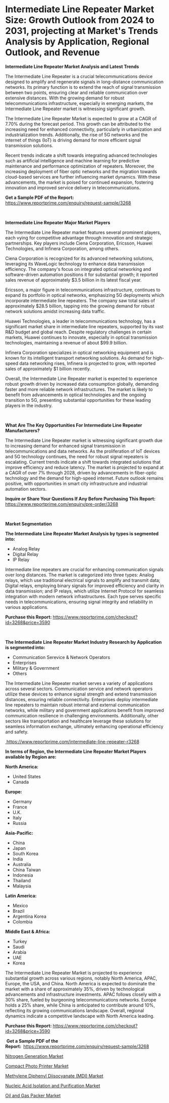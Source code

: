 <p><h1>Intermediate Line Repeater Market Size: Growth Outlook from 2024 to 2031, projecting at Market's Trends Analysis by Application, Regional Outlook, and Revenue</h1></p><p><strong>Intermediate Line Repeater Market Analysis and Latest Trends</strong></p>
<p><p>The Intermediate Line Repeater is a crucial telecommunications device designed to amplify and regenerate signals in long-distance communication networks. Its primary function is to extend the reach of signal transmission between two points, ensuring clear and reliable communication over extensive distances. With the growing demand for robust telecommunications infrastructure, especially in emerging markets, the Intermediate Line Repeater market is witnessing significant growth.</p><p>The Intermediate Line Repeater Market is expected to grow at a CAGR of 7.70% during the forecast period. This growth can be attributed to the increasing need for enhanced connectivity, particularly in urbanization and industrialization trends. Additionally, the rise of 5G networks and the internet of things (IoT) is driving demand for more efficient signal transmission solutions. </p><p>Recent trends indicate a shift towards integrating advanced technologies such as artificial intelligence and machine learning for predictive maintenance and performance optimization of repeaters. Moreover, the increasing deployment of fiber optic networks and the migration towards cloud-based services are further influencing market dynamics. With these advancements, the market is poised for continued expansion, fostering innovation and improved service delivery in telecommunications.</p></p>
<p><strong>Get a Sample PDF of the Report:&nbsp;</strong> <a href="https://www.reportprime.com/enquiry/request-sample/3268">https://www.reportprime.com/enquiry/request-sample/3268</a></p>
<p>&nbsp;</p>
<p><strong>Intermediate Line Repeater Major Market Players</strong></p>
<p><p>The Intermediate Line Repeater market features several prominent players, each vying for competitive advantage through innovation and strategic partnerships. Key players include Ciena Corporation, Ericsson, Huawei Technologies, and Infinera Corporation, among others.</p><p>Ciena Corporation is recognized for its advanced networking solutions, leveraging its WaveLogic technology to enhance data transmission efficiency. The company's focus on integrated optical networking and software-driven automation positions it for substantial growth; it reported sales revenue of approximately $3.5 billion in its latest fiscal year.</p><p>Ericsson, a major figure in telecommunications infrastructure, continues to expand its portfolio in optical networks, emphasizing 5G deployments which incorporate intermediate line repeaters. The company saw total sales of approximately $28.5 billion, tapping into the growing demand for robust network solutions amidst increasing data traffic.</p><p>Huawei Technologies, a leader in telecommunications technology, has a significant market share in intermediate line repeaters, supported by its vast R&D budget and global reach. Despite regulatory challenges in certain markets, Huawei continues to innovate, especially in optical transmission technologies, maintaining a revenue of about $99.9 billion.</p><p>Infinera Corporation specializes in optical networking equipment and is known for its intelligent transport networking solutions. As demand for high-speed data networking rises, Infinera is projected to grow, with reported sales of approximately $1 billion recently. </p><p>Overall, the Intermediate Line Repeater market is expected to experience robust growth driven by increased data consumption globally, demanding faster and more reliable network infrastructures. The market is likely to benefit from advancements in optical technologies and the ongoing transition to 5G, presenting substantial opportunities for these leading players in the industry.</p></p>
<p>&nbsp;</p>
<p><strong>What Are The Key Opportunities For Intermediate Line Repeater Manufacturers?</strong></p>
<p><p>The Intermediate Line Repeater market is witnessing significant growth due to increasing demand for enhanced signal transmission in telecommunications and data networks. As the proliferation of IoT devices and 5G technology continues, the need for robust signal repeaters is escalating. Current trends indicate a shift towards integrated solutions that improve efficiency and reduce latency. The market is projected to expand at a CAGR of over 7% through 2028, driven by advancements in fiber-optic technology and the demand for high-speed internet. Future outlook remains positive, with opportunities in smart city infrastructure and industrial automation sectors.</p></p>
<p><strong>Inquire or Share Your Questions If Any Before Purchasing This Report:</strong> <a href="https://www.reportprime.com/enquiry/pre-order/3268">https://www.reportprime.com/enquiry/pre-order/3268</a></p>
<p>&nbsp;</p>
<p><strong>Market Segmentation</strong></p>
<p><strong>The Intermediate Line Repeater Market Analysis by types is segmented into:</strong></p>
<p><ul><li>Analog Relay</li><li>Digital Relay</li><li>IP Relay</li></ul></p>
<p><p>Intermediate line repeaters are crucial for enhancing communication signals over long distances. The market is categorized into three types: Analog relays, which use traditional electrical signals to amplify and transmit data; Digital relays, employing binary signals for improved efficiency and clarity in data transmission; and IP relays, which utilize Internet Protocol for seamless integration with modern network infrastructures. Each type serves specific needs in telecommunications, ensuring signal integrity and reliability in various applications.</p></p>
<p><strong>Purchase this Report:&nbsp;</strong><a href="https://www.reportprime.com/checkout?id=3268&price=3590">https://www.reportprime.com/checkout?id=3268&price=3590</a></p>
<p>&nbsp;</p>
<p><strong>The Intermediate Line Repeater Market Industry Research by Application is segmented into:</strong></p>
<p><ul><li>Communication Serevice & Network Operators</li><li>Enterprises</li><li>Military & Government</li><li>Others</li></ul></p>
<p><p>The Intermediate Line Repeater market serves a variety of applications across several sectors. Communication service and network operators utilize these devices to enhance signal strength and extend transmission distances, ensuring reliable connectivity. Enterprises deploy intermediate line repeaters to maintain robust internal and external communication networks, while military and government applications benefit from improved communication resilience in challenging environments. Additionally, other sectors like transportation and healthcare leverage these solutions for seamless information exchange, ultimately enhancing operational efficiency and safety.</p></p>
<p><a href="https://www.reportprime.com/intermediate-line-repeater-r3268">&nbsp;https://www.reportprime.com/intermediate-line-repeater-r3268</a></p>
<p><strong>In terms of Region, the Intermediate Line Repeater Market Players available by Region are:</strong></p>
<p>
    <p> <strong> North America: </strong>
        <ul>
            <li>United States</li>
            <li>Canada</li>
        </ul>
        </p> 
    <p> <strong> Europe: </strong>
        <ul>
            <li>Germany</li>
            <li>France</li>
            <li>U.K.</li>
            <li>Italy</li>
            <li>Russia</li>
        </ul>
        </p> 
    <p> <strong> Asia-Pacific: </strong>
        <ul>
            <li>China</li>
            <li>Japan</li>
            <li>South Korea</li>
            <li>India</li>
            <li>Australia</li>
            <li>China Taiwan</li>
            <li>Indonesia</li>
            <li>Thailand</li>
            <li>Malaysia</li>
        </ul>
        </p> 
    <p> <strong> Latin America: </strong>
        <ul>
            <li>Mexico</li>
            <li>Brazil</li>
            <li>Argentina Korea</li>
            <li>Colombia</li>
        </ul>
        </p> 
    <p> <strong> Middle East & Africa: </strong>
        <ul>
            <li>Turkey</li>
            <li>Saudi</li>
            <li>Arabia</li>
            <li>UAE</li>
            <li>Korea</li>
        </ul>
    </p>
    </p>
<p><p>The Intermediate Line Repeater Market is projected to experience substantial growth across various regions, notably North America, APAC, Europe, the USA, and China. North America is expected to dominate the market with a share of approximately 35%, driven by technological advancements and infrastructure investments. APAC follows closely with a 30% share, fueled by burgeoning telecommunications networks. Europe holds a 25% share, while China is anticipated to contribute around 10%, reflecting its growing communications landscape. Overall, regional dynamics indicate a competitive landscape with North America leading.</p></p>
<p><strong>Purchase this Report: </strong><a href="https://www.reportprime.com/checkout?id=3268&price=3590">https://www.reportprime.com/checkout?id=3268&price=3590</a></p>
<p>&nbsp;<strong>Get a Sample PDF of the Report:&nbsp;&nbsp;</strong><a href="https://www.reportprime.com/enquiry/request-sample/3268">https://www.reportprime.com/enquiry/request-sample/3268</a></p>
<p><strong></strong></p>
<p><p><a href="https://issuu.com/reportprime-2/docs/nitrogen-generation-market-size-203_8d5cc277b93357">Nitrogen Generation Market</a></p><p><a href="https://www.linkedin.com/pulse/global-compact-photo-printer-market-analysis-trends-forecasts-me3sc?trackingId=4TOH%2FpFjS5ShPdYm8b0WFA%3D%3D">Compact Photo Printer Market</a></p><p><a href="https://issuu.com/reportprime-2/docs/methylene-diphenyl-diisocyanate-mdi_d4c843f496d131">Methylene Diphenyl Diisocyanate (MDI) Market</a></p><p><a href="https://www.linkedin.com/pulse/nucleic-acid-isolation-purification-market-global-insights-redic?trackingId=UxMUfcwnTDGC4nB2mloCQw%3D%3D">Nucleic Acid Isolation and Purification Market</a></p><p><a href="https://www.linkedin.com/pulse/what-current-future-prospects-oil-gas-packer-market-analysis-cvooc?trackingId=YeufAyj%2BTwi0%2FczsqeY6BQ%3D%3D">Oil and Gas Packer Market</a></p></p>